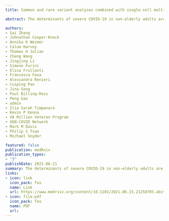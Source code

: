 ```yaml
---
title: Common and rare variant analyses combined with single-cell multiomics reveal cell-type-specific molecular mechanisms of COVID-19 severity

abstract: The determinants of severe COVID-19 in non-elderly adults are poorly understood, which limits opportunities for early intervention and treatment. Here we present novel machine learning frameworks for identifying common and rare disease-associated genetic variation, which outperform conventional approaches. By integrating single-cell multiomics profiling of human lungs to link genetic signals to cell-type-specific functions, we have discovered and validated over 1,000 risk genes underlying severe COVID-19 across 19 cell types. Identified risk genes are overexpressed in healthy lungs but relatively downregulated in severely diseased lungs. Genetic risk for severe COVID-19, within both common and rare variants, is particularly enriched in natural killer (NK) cells, which places these immune cells upstream in the pathogenesis of severe disease. Mendelian randomization indicates that failed NKG2D-mediated activation of NK cells leads to critical illness. Network analysis further links multiple pathways associated with NK cell activation, including type-I-interferon-mediated signalling, to severe COVID-19. Our rare variant model, PULSE, enables sensitive prediction of severe disease in non-elderly patients based on whole-exome sequencing; individualized predictions are accurate independent of age and sex, and are consistent across multiple populations and cohorts. Risk stratification based on exome sequencing has the potential to facilitate post-exposure prophylaxis in at-risk individuals, potentially based around augmentation of NK cell function. Overall, our study characterizes a comprehensive genetic landscape of COVID-19 severity and …

authors:
- Sai Zhang
- Johnathan Cooper-Knock
- Annika K Weimer
- Calum Harvey
- Thomas H Julian
- Cheng Wang
- Jingjing Li
- Simone Furini
- Elisa Frullanti
- Francesca Fava
- Alessandra Renieri
- Cuiping Pan
- Jina Song
- Paul Billing-Ross
- Peng Gao
- admin
- Ilia Sarah Timpanaro
- Kevin P Kenna
- VA Million Veteran Program
- GEN-COVID Network
- Mark M Davis
- Philip S Tsao
- Michael Snyder

featured: false
publication: medRxiv
publication_types:
- "3"
publishDate: 2021-06-21
summary: The determinants of severe COVID-19 in non-elderly adults are poorly understood, which limits opportunities for early intervention and treatment. Here we present novel machine learning frameworks for identifying common and rare disease-associated genetic variation, which outperform conventional approaches. By integrating single-cell multiomics profiling of human lungs to link genetic signals to cell-type-specific functions, we have discovered and validated over 1,000 risk genes underlying severe COVID-19 across 19 cell types. Identified risk genes are overexpressed in healthy lungs but relatively downregulated in severely diseased lungs. Genetic risk for severe COVID-19, within both common and rare variants, is particularly enriched in natural killer (NK) cells, which places these immune cells upstream in the pathogenesis of severe disease. Mendelian randomization indicates that failed NKG2D-mediated activation of NK cells leads to critical illness. Network analysis further links multiple pathways associated with NK cell activation, including type-I-interferon-mediated signalling, to severe COVID-19. Our rare variant model, PULSE, enables sensitive prediction of severe disease in non-elderly patients based on whole-exome sequencing; individualized predictions are accurate independent of age and sex, and are consistent across multiple populations and cohorts. Risk stratification based on exome sequencing has the potential to facilitate post-exposure prophylaxis in at-risk individuals, potentially based around augmentation of NK cell function. Overall, our study characterizes a comprehensive genetic landscape of COVID-19 severity and …
links:
- icon: link
  icon_pack: fas
  name: Link
  url: https://www.medrxiv.org/content/10.1101/2021.06.15.21258703.abstract
- icon: file-pdf
  icon_pack: fas
  name: PDF
  url: 
---
```

